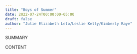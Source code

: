 ```yaml
---
title: "Boys of Summer"
date: 2022-07-24T00:00:00-05:00
draft: false
author: "Julie Elizabeth Leto/Leslie Kelly/Kimberly Raye"
---
```


SUMMARY

<!--more-->

CONTENT